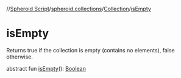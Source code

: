 //[Spheroid Script](../../index.md)/[spheroid.collections](../index.md)/[Collection](index.md)/[isEmpty](is-empty.md)



# isEmpty  
 
Returns true if the collection is empty (contains no elements), false otherwise.  
  
  
abstract fun [isEmpty](is-empty.md)(): [Boolean](../../spheroid/-boolean/index.md)  



